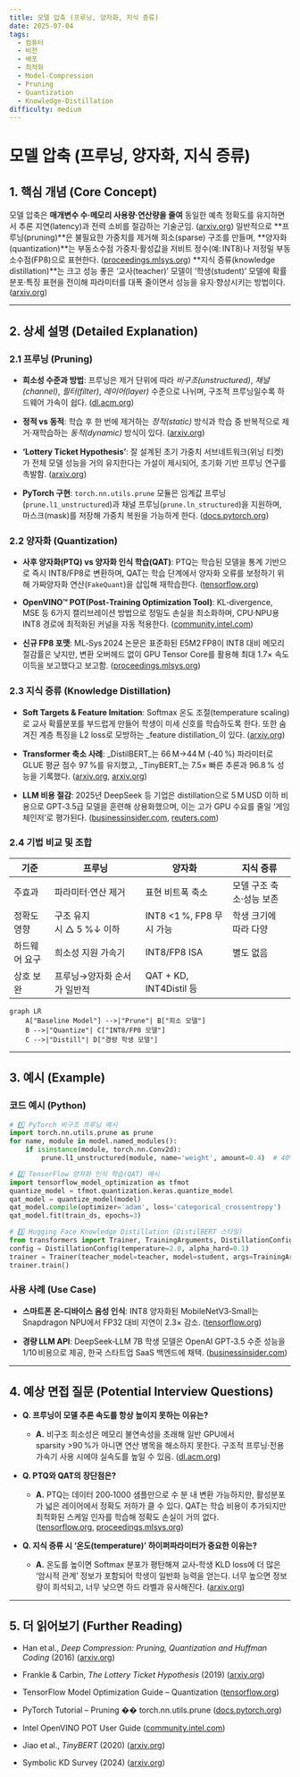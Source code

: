 ```yaml
---
title: 모델 압축 (프루닝, 양자화, 지식 증류)
date: 2025-07-04
tags:
  - 컴퓨터
  - 비전
  - 배포
  - 최적화
  - Model-Compression
  - Pruning
  - Quantization
  - Knowledge-Distillation
difficulty: medium
---
```


# 모델 압축 (프루닝, 양자화, 지식 증류)

## 1. 핵심 개념 (Core Concept)

모델 압축은 **매개변수 수·메모리 사용량·연산량을 줄여** 동일한 예측 정확도를 유지하면서 추론 지연(latency)과 전력 소비를 절감하는 기술군임. ([arxiv.org](https://arxiv.org/pdf/2101.09671?utm_source=chatgpt.com)) 일반적으로 **프루닝(pruning)**은 불필요한 가중치를 제거해 희소(sparse) 구조를 만들며, **양자화(quantization)**는 부동소수점 가중치·활성값을 저비트 정수(예: INT8)나 저정밀 부동소수점(FP8)으로 표현한다. ([proceedings.mlsys.org](https://proceedings.mlsys.org/paper_files/paper/2024/file/dea9b4b6f55ae611c54065d6fc750755-Paper-Conference.pdf?utm_source=chatgpt.com)) **지식 증류(knowledge distillation)**는 크고 성능 좋은 ‘교사(teacher)’ 모델이 ‘학생(student)’ 모델에 확률 분포·특징 표현을 전이해 파라미터를 대폭 줄이면서 성능을 유지·향상시키는 방법이다. ([arxiv.org](https://arxiv.org/abs/2408.10210?utm_source=chatgpt.com))

---

## 2. 상세 설명 (Detailed Explanation)

### 2.1 프루닝 (Pruning)

- **희소성 수준과 방법**: 프루닝은 제거 단위에 따라 _비구조(unstructured)_, _채널(channel)_, _필터(filter)_, _레이어(layer)_ 수준으로 나뉘며, 구조적 프루닝일수록 하드웨어 가속이 쉽다. ([dl.acm.org](https://dl.acm.org/doi/abs/10.1109/TPAMI.2024.3447085?utm_source=chatgpt.com))
    
- **정적 vs 동적**: 학습 후 한 번에 제거하는 _정적(static)_ 방식과 학습 중 반복적으로 제거·재학습하는 _동적(dynamic)_ 방식이 있다. ([arxiv.org](https://arxiv.org/pdf/2101.09671?utm_source=chatgpt.com))
    
- **‘Lottery Ticket Hypothesis’**: 잘 설계된 초기 가중치 서브네트워크(위닝 티켓)가 전체 모델 성능을 거의 유지한다는 가설이 제시되어, 초기화 기반 프루닝 연구를 촉발함. ([arxiv.org](https://arxiv.org/abs/1803.03635?utm_source=chatgpt.com))
    
- **PyTorch 구현**: `torch.nn.utils.prune` 모듈은 임계값 프루닝(`prune.l1_unstructured`)과 채널 프루닝(`prune.ln_structured`)을 지원하며, 마스크(mask)를 저장해 가중치 복원을 가능하게 한다. ([docs.pytorch.org](https://docs.pytorch.org/tutorials/intermediate/pruning_tutorial.html?utm_source=chatgpt.com))
    

### 2.2 양자화 (Quantization)

- **사후 양자화(PTQ) vs 양자화 인식 학습(QAT)**: PTQ는 학습된 모델을 통계 기반으로 즉시 INT8/FP8로 변환하며, QAT는 학습 단계에서 양자화 오류를 보정하기 위해 가짜양자화 연산(`FakeQuant`)을 삽입해 재학습한다. ([tensorflow.org](https://www.tensorflow.org/model_optimization/guide/quantization/training?utm_source=chatgpt.com))
    
- **OpenVINO™ POT(Post‑Training Optimization Tool)**: KL‑divergence, MSE 등 6가지 캘리브레이션 방법으로 정밀도 손실을 최소화하며, CPU·NPU용 INT8 경로에 최적화된 커널을 자동 적용한다. ([community.intel.com](https://community.intel.com/t5/Blogs/Tech-Innovation/Artificial-Intelligence-AI/Model-Optimization-Pipeline-for-Inference-Speedup-with-OpenVINO/post/1335755?utm_source=chatgpt.com))
    
- **신규 FP8 포맷**: ML‑Sys 2024 논문은 표준화된 E5M2 FP8이 INT8 대비 메모리 절감률은 낮지만, 변환 오버헤드 없이 GPU Tensor Core를 활용해 최대 1.7× 속도 이득을 보고했다고 보고함. ([proceedings.mlsys.org](https://proceedings.mlsys.org/paper_files/paper/2024/file/dea9b4b6f55ae611c54065d6fc750755-Paper-Conference.pdf?utm_source=chatgpt.com))
    

### 2.3 지식 증류 (Knowledge Distillation)

- **Soft Targets & Feature Imitation**: Softmax 온도 조절(temperature scaling)로 교사 확률분포를 부드럽게 만들어 학생이 미세 신호를 학습하도록 한다. 또한 숨겨진 계층 특징을 L2 loss로 모방하는 _feature distillation_이 있다. ([arxiv.org](https://arxiv.org/pdf/2206.14366?utm_source=chatgpt.com))
    
- **Transformer 축소 사례**: _DistilBERT_는 66 M→44 M (‑40 %) 파라미터로 GLUE 평균 점수 97 %를 유지했고, _TinyBERT_는 7.5× 빠른 추론과 96.8 % 성능을 기록했다. ([arxiv.org](https://arxiv.org/abs/1909.10351?utm_source=chatgpt.com), [arxiv.org](https://arxiv.org/abs/2408.10210?utm_source=chatgpt.com))
    
- **LLM 비용 절감**: 2025년 DeepSeek 등 기업은 distillation으로 5 M USD 이하 비용으로 GPT‑3.5급 모델을 훈련해 상용화했으며, 이는 고가 GPU 수요를 줄일 ‘게임 체인저’로 평가된다. ([businessinsider.com](https://www.businessinsider.com/deepseek-openai-distillation-big-tech-trouble-cheap-commodity-ai-2025-3?utm_source=chatgpt.com), [reuters.com](https://www.reuters.com/technology/artificial-intelligence/why-blocking-chinas-deepseek-using-us-ai-may-be-difficult-2025-01-29/?utm_source=chatgpt.com))
    

### 2.4 기법 비교 및 조합

|기준|프루닝|양자화|지식 증류|
|---|---|---|---|
|주효과|파라미터·연산 제거|표현 비트폭 축소|모델 구조 축소·성능 보존|
|정확도 영향|구조 유지 시 △ 5 %↓ 이하|INT8 <1 %, FP8 무시 가능|학생 크기에 따라 다양|
|하드웨어 요구|희소성 지원 가속기|INT8/FP8 ISA|별도 없음|
|상호 보완|프루닝→양자화 순서가 일반적|QAT + KD, INT4Distil 등||

```mermaid
graph LR
    A["Baseline Model"] -->|"Prune"| B["희소 모델"]
    B -->|"Quantize"| C["INT8/FP8 모델"]
    C -->|"Distill"| D["경량 학생 모델"]
```

---

## 3. 예시 (Example)

### 코드 예시 (Python)

```python
# 1️⃣ PyTorch 비구조 프루닝 예시
import torch.nn.utils.prune as prune
for name, module in model.named_modules():
    if isinstance(module, torch.nn.Conv2d):
        prune.l1_unstructured(module, name='weight', amount=0.4)  # 40% sparsity

# 2️⃣ TensorFlow 양자화 인식 학습(QAT) 예시
import tensorflow_model_optimization as tfmot
quantize_model = tfmot.quantization.keras.quantize_model
qat_model = quantize_model(model)
qat_model.compile(optimizer='adam', loss='categorical_crossentropy')
qat_model.fit(train_ds, epochs=3)

# 3️⃣ Hugging Face Knowledge Distillation (DistilBERT 스타일)
from transformers import Trainer, TrainingArguments, DistillationConfig
config = DistillationConfig(temperature=2.0, alpha_hard=0.1)
trainer = Trainer(teacher_model=teacher, model=student, args=TrainingArguments(...), distillation_config=config)
trainer.train()
```

### 사용 사례 (Use Case)

- **스마트폰 온‑디바이스 음성 인식**: INT8 양자화된 MobileNetV3‑Small는 Snapdragon NPU에서 FP32 대비 지연이 2.3× 감소. ([tensorflow.org](https://www.tensorflow.org/model_optimization/guide/quantization/training?utm_source=chatgpt.com))
    
- **경량 LLM API**: DeepSeek‑LLM 7B 학생 모델은 OpenAI GPT‑3.5 수준 성능을 1/10 비용으로 제공, 한국 스타트업 SaaS 백엔드에 채택. ([businessinsider.com](https://www.businessinsider.com/deepseek-openai-distillation-big-tech-trouble-cheap-commodity-ai-2025-3?utm_source=chatgpt.com))
    

---

## 4. 예상 면접 질문 (Potential Interview Questions)

- **Q. 프루닝이 모델 추론 속도를 항상 높이지 못하는 이유는?**
    
    - **A.** 비구조 희소성은 메모리 불연속성을 초래해 일반 GPU에서 sparsity >90 %가 아니면 연산 병목을 해소하지 못한다. 구조적 프루닝·전용 가속기 사용 시에야 실속도를 높일 수 있음. ([dl.acm.org](https://dl.acm.org/doi/abs/10.1109/TPAMI.2024.3447085?utm_source=chatgpt.com))
        
- **Q. PTQ와 QAT의 장단점은?**
    
    - **A.** PTQ는 데이터 200‑1000 샘플만으로 수 분 내 변환 가능하지만, 활성분포가 넓은 레이어에서 정확도 저하가 클 수 있다. QAT는 학습 비용이 추가되지만 최적화된 스케일 인자를 학습해 정확도 손실이 거의 없다. ([tensorflow.org](https://www.tensorflow.org/model_optimization/guide/quantization/training?utm_source=chatgpt.com), [proceedings.mlsys.org](https://proceedings.mlsys.org/paper_files/paper/2024/file/dea9b4b6f55ae611c54065d6fc750755-Paper-Conference.pdf?utm_source=chatgpt.com))
        
- **Q. 지식 증류 시 ‘온도(temperature)’ 하이퍼파라미터가 중요한 이유는?**
    
    - **A.** 온도를 높이면 Softmax 분포가 평탄해져 교사‑학생 KLD loss에 더 많은 ‘암시적 관계’ 정보가 포함되어 학생이 일반화 능력을 얻는다. 너무 높으면 정보량이 희석되고, 너무 낮으면 하드 라벨과 유사해진다. ([arxiv.org](https://arxiv.org/pdf/2206.14366?utm_source=chatgpt.com))
        

---

## 5. 더 읽어보기 (Further Reading)

- Han et al., _Deep Compression: Pruning, Quantization and Huffman Coding_ (2016) ([arxiv.org](https://arxiv.org/pdf/2101.09671?utm_source=chatgpt.com))
    
- Frankle & Carbin, _The Lottery Ticket Hypothesis_ (2019) ([arxiv.org](https://arxiv.org/abs/1803.03635?utm_source=chatgpt.com))
    
- TensorFlow Model Optimization Guide – Quantization ([tensorflow.org](https://www.tensorflow.org/model_optimization/guide/quantization/training?utm_source=chatgpt.com))
    
- PyTorch Tutorial – Pruning �� torch.nn.utils.prune ([docs.pytorch.org](https://docs.pytorch.org/tutorials/intermediate/pruning_tutorial.html?utm_source=chatgpt.com))
    
- Intel OpenVINO POT User Guide ([community.intel.com](https://community.intel.com/t5/Blogs/Tech-Innovation/Artificial-Intelligence-AI/Model-Optimization-Pipeline-for-Inference-Speedup-with-OpenVINO/post/1335755?utm_source=chatgpt.com))
    
- Jiao et al., _TinyBERT_ (2020) ([arxiv.org](https://arxiv.org/abs/1909.10351?utm_source=chatgpt.com))
    
- Symbolic KD Survey (2024) ([arxiv.org](https://arxiv.org/abs/2408.10210?utm_source=chatgpt.com))